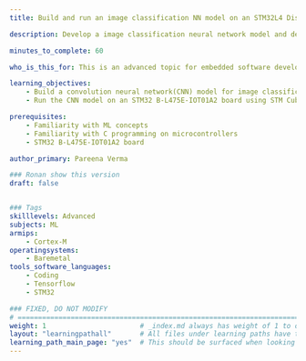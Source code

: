 ```yaml
---
title: Build and run an image classification NN model on an STM32L4 Discovery board

description: Develop a image classification neural network model and deploy it on an STM32 B-L475E-IOT01A2 board.

minutes_to_complete: 60

who_is_this_for: This is an advanced topic for embedded software developers interested in building neural network models for microcontrollers.

learning_objectives: 
    - Build a convolution neural network(CNN) model for image classification.
    - Run the CNN model on an STM32 B-L475E-IOT01A2 board using STM Cube AI

prerequisites:
    - Familiarity with ML concepts
    - Familiarity with C programming on microcontrollers
    - STM32 B-L475E-IOT01A2 board

author_primary: Pareena Verma

### Ronan show this version
draft: false


### Tags
skilllevels: Advanced
subjects: ML
armips:
    - Cortex-M
operatingsystems:
    - Baremetal
tools_software_languages:
    - Coding
    - Tensorflow
    - STM32

### FIXED, DO NOT MODIFY
# ================================================================================
weight: 1                       # _index.md always has weight of 1 to order correctly
layout: "learningpathall"       # All files under learning paths have this same wrapper
learning_path_main_page: "yes"  # This should be surfaced when looking for related content. Only set for _index.md of learning path content.
---
```

